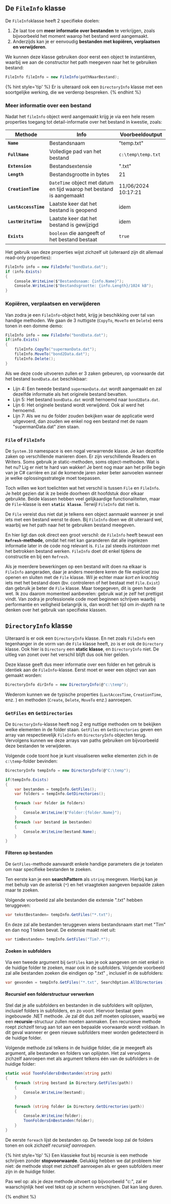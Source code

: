## De ``FileInfo`` klasse

De ``FileInfo``klasse heeft 2 specifieke doelen:

1. Ze laat toe om **meer informatie over bestanden** te verkrijgen, zoals bijvoorbeeld het moment waarop het bestand werd aangemaakt.
2. Anderzijds kan je er eenvoudig **bestanden met kopiëren, verplaatsen en verwijderen**.

We kunnen deze klasse gebruiken door eerst een object te instantiëren, waarbij we aan de constructor het path meegeven naar het te gebruiken bestand:

```csharp
FileInfo fileInfo = new FileInfo(pathNaarBestand);
```

{% hint style='tip' %}
Er is uiteraard ook een ``DirectoryInfo`` klasse met een soortgelijke werking, die we verderop bespreken.
{% endhint %}

### Meer informatie over een bestand

Nadat het ``fileInfo`` object werd aangemaakt krijg je via een hele resem properties toegang tot detail-informatie over het bestand in kwestie, zoals:

| Methode | Info | Voorbeeldoutput |
|--------|-------------|----------|
| **``Name``** |Bestandsnaam| "temp.txt"|
| **``FullName``**| Volledige pad van het bestand| ``c:\temp\temp.txt``|
| **``Extension``**|Bestandsextensie| ".txt"|
| **``Length``**| Bestandsgrootte in bytes| 21|
| **``CreationTime``**| ``DateTime`` object met datum en tijd waarop het bestand is aangemaakt| 11/06/2024 10:17:21   |
| **``LastAccessTime``**|  Laatste keer dat het bestand is geopend|  idem |
| **``LastWriteTime``**|Laatste keer dat het bestand is gewijzigd| idem  |
| **``Exists``**| ``boolean`` die aangeeft of het bestand bestaat| ``true`` |

<!-- \newpage -->

Het gebruik van deze properties wijst zichzelf uit (uiteraard zijn dit allemaal read-only properties):

```csharp
FileInfo info = new FileInfo("bondData.dat");
if (info.Exists)
{
    Console.WriteLine($"Bestandsnaam: {info.Name}");
    Console.WriteLine($"Bestandsgrootte: {info.Length}/1024 kB");
}
```

### Kopiëren, verplaatsen en verwijderen

Van zodra je een ``FileInfo``-object hebt, krijg je beschikking over tal van handige methoden. We gaan de 3 nuttigste (``CopyTo``, ``MoveTo`` en ``Delete``) eens tonen in een domme demo:

```csharp
FileInfo info = new FileInfo("bondData.dat");
if(info.Exists)
{
    fileInfo.CopyTo("supermanData.dat");
    fileInfo.MoveTo("bond2Data.dat");
    fileInfo.Delete();
}
```

Als we deze code uitvoeren zullen er 3 zaken gebeuren, op voorwaarde dat het bestand ``bondData.dat`` beschikbaar:

* Lijn 4: Een tweede bestand ``supermanData.dat`` wordt aangemaakt en zal dezelfde informatie als het originele bestand bevatten.
* Lijn 5: Het bestand ``bondData.dat`` wordt hernoemd naar ``bond2Data.dat``.
* Lijn 6: Het originele bestand wordt verwijderd. Ook al werd het hernoemd.
* Lijn 7: Als we nu de folder zouden bekijken waar de applicatie werd uitgevoerd, dan zouden we enkel nog een bestand met de naam "supermanData.dat" zien staan.


###  ``File`` of ``FileInfo``


De ``System.IO`` namespace is een nogal verwarrende klasse. Je kan dezelfde zaken op verschillende manieren doen. Er zijn verschillende Readers en Writers. Soms gebruik je static-methoden, soms object-methoden. Wat is het nu? Lig er niet te hard van wakker! Je bent nog maar aan het prille begin van je C# carrière en zal de komende jaren zeker beter aanvoelen wanneer je welke oplossingsstrategie moet toepassen.

Toch willen we kort toelichten wat het verschil is tussen ``File`` en ``FileInfo``. Je hebt gezien dat ik ze beide doorheen dit hoofdstuk door elkaar gebruikte. Beide klassen hebben veel gelijkaardige functionaliteiten, maar de ``File``-klasse is een **``static klasse``**. Terwijl ``FileInfo`` dat niet is. 

De ``File`` vereist dus niet dat je telkens een object aanmaakt wanneer je snel iets met een bestand wenst te doen. Bij ``FileInfo`` doen we dit uiteraard wel, waarbij we het path naar het te gebruiken bestand meegeven. 

En hier ligt dan ook direct een groot verschil: de ``FileInfo`` heeft bewust een **``Refresh``-methode**, omdat het niet kan garanderen dat alle ingelezen informatie later in de code nog relevant is. ``File`` zal steeds *instantaan* met het betrokken bestand werken. ``FileInfo`` doet dit enkel tijdens de constructie en bij een ``Refresh``. 

Als je meerdere bewerkingen op een bestand wilt doen na elkaar is ``FileInfo`` aangeraden, daar je anders meerdere keren de file expliciet zou openen en sluiten met de ``File`` klasse. Wil je echter maar *kort en krachtig* iets met het bestand doen (bv. controleren of het bestaat met ``File.Exist``) dan gebruik je beter de ``File`` klasse. Maar toegegeven, dit is geen harde wet. Ik zou daarom momenteel aanbevelen: gebruik wat je zelf het prettigst vindt. Van zodra je professionele code moet beginnen schrijven waarbij performantie en veiligheid belangrijk is, dan wordt het tijd om *in-depth* na te denken over het gebruik van specifieke klassen.

## ``DirectoryInfo`` klasse

Uiteraard is er ook een ``DirectoryInfo`` klasse. En net zoals ``FileInfo`` een tegenhanger in de vorm van de  ``File`` klasse heeft, zo is er ook de ``Directory`` klasse. Ook hier is ``Directory`` een **static klasse**, en ``DirectoryInfo`` niet. De uitleg van zonet over het verschil blijft dus ook hier gelden.

Deze klasse geeft dus meer informatie over een folder en het gebruik is identiek aan de ``FileInfo``-klasse. Eerst moet er weer een object van aan gemaakt worden:

```csharp
DirectoryInfo dirInfo = new DirectoryInfo(@"c:\temp");
```

Wederom kunnen we de typische properties (``LastAccesTime``, ``CreationTime``, enz. ) en methoden (``Create``, ``Delete``, ``MoveTo`` enz.) aanroepen. 

<!-- \newpage -->

### ``GetFiles`` en ``GetDirectories``

De ``DirectoryInfo``-klasse heeft nog 2 erg nuttige methoden om te bekijken welke elementen in de folder staan.  ``GetFiles`` en ``GetDirectories`` geven een array van respectievelijk ``FileInfo`` en ``DirectoryInfo`` objecten terug. Vervolgens kunnen we deze arrays van paths gebruiken om bijvoorbeeld deze bestanden te verwijderen.

Volgende code toont hoe je kunt visualiseren welke elementen zich in de ``c:\temp``-folder bevinden:

```csharp
DirectoryInfo tempInfo = new DirectoryInfo(@"C:\temp");

if(tempInfo.Exists)
{
    var bestanden = tempInfo.GetFiles();
    var folders = tempInfo.GetDirectories();

    foreach (var folder in folders)
    {
        Console.WriteLine($"Folder:{folder.Name}");
    }
    foreach (var bestand in bestanden)
    {
        Console.WriteLine(bestand.Name);
    }
}
```

#### Filteren op bestanden

De ``GetFiles``-methode aanvaardt enkele handige parameters die je toelaten om naar specifieke bestanden te zoeken. 

Ten eerste kan je een **searchPattern** als ``string`` meegeven. Hierbij kan je met behulp van de asterisk (``*``) en het vraagteken aangeven bepaalde zaken maar te zoeken. 

Volgende voorbeeld zal alle bestanden die extensie ".txt" hebben teruggeven:

```csharp
var tekstBestanden= tempInfo.GetFiles("*.txt");
``` 

En deze zal alle bestanden teruggeven wiens bestandsnaam start met "Tim" en dan nog 1 teken bevat. De extensie maakt niet uit: 

```csharp
var timBestanden= tempInfo.GetFiles("Tim?.*");
``` 

<!-- \newpage -->

#### Zoeken in subfolders

Via een tweede argument bij ``GetFiles`` kan je ook aangeven om niet enkel in de huidige folder te zoeken, maar ook in de subfolders.  Volgende voorbeeld zal alle bestanden zoeken die eindigen op ".txt" , inclusief in de subfolders:

```csharp
var gevonden = tempInfo.GetFiles("*.txt", SearchOption.AllDirectories );
```

#### Recursief een folderstructuur verwerken

Stel dat je alle subfolders en bestanden in die subfolders wilt oplijsten, inclusief folders in subfolders, en zo voort. Hiervoor bestaat geen ingebouwde .NET methode. Je zal dit dus zelf moeten oplossen, waarbij we een **recursie**-structuur zullen moeten aanmaken. Een recursieve methode roept zichzelf terug aan tot aan een bepaalde voorwaarde wordt voldaan. In dit geval wanneer er geen nieuwe subfolders meer worden gedetecteerd in de huidige folder.

Volgende methode zal telkens in de huidige folder, die je meegeeft als argument, alle bestanden en folders van oplijsten. Het zal vervolgens zichzelf aanroepen met als argument telkens één van de subfolders in de huidige folder: 

```csharp
static void ToonFoldersEnBestanden(string path)
{
    foreach (string bestand in Directory.GetFiles(path))
    {
        Console.WriteLine(bestand);
    }

    foreach (string folder in Directory.GetDirectories(path))
    {
        Console.WriteLine(folder);
        ToonFoldersEnBestanden(folder); 
    }
}
```

De eerste ``foreach`` lijst de bestanden op. De tweede loop zal de folders tonen en ook zichzelf *recursief aanroepen*.

{% hint style='tip' %}
Een klassieke fout bij recursie is een methode schrijven zonder **stopvoorwaarde**. Gelukkig hebben we dat probleem hier niet: de methode stopt met zichzelf aanroepen als er geen subfolders meer zijn in de huidige folder.  

Pas wel op: als je deze methode uitvoert op bijvoorbeeld "c:", zal er waarschijnlijk heel veel tekst op je scherm verschijnen. Dat kan lang duren.

{% endhint %}

